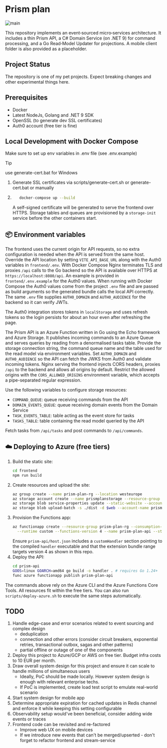 # Prism plan
![main](https://github.com/MisterVVP/prism-plan/actions/workflows/ci.yml/badge.svg?branch=main)

This repository implements an event‑sourced micro‑services architecture.
It includes a thin Prism API, a C# Domain Service (on .NET 9) for command
processing, and a Go Read‑Model Updater for projections. A mobile client folder
is also provided as a placeholder.

## Project Status
The repository is one of my pet projects. Expect breaking changes and other experimental things here.

## Prerequisites
- Docker
- Latest NodeJs, Golang and .NET 9 SDK
- OpenSSL (to generate dev SSL certificates)
- Auth0 account (free tier is fine)

## Local Development with Docker Compose
Make sure to set up env variables in .env file (see .env.example)
> [!TIP]
> use generate-cert.bat for Windows

1. Generate SSL certificates via  scripts/generate-cert.sh or generate-cert.bat or manually
2. ```bash
      docker-compose up --build
   ```

   A self-signed certificate will be generated to serve the frontend over HTTPS. Storage tables and queues are provisioned by a `storage-init` service before the other containers start.

## 📦 Environment variables
The frontend uses the current origin for API requests, so no extra configuration is needed when the API is served from the same host. Override the API location by setting `VITE_API_BASE_URL` along with the Auth0 variables in `frontend/.env`. With Docker Compose Nginx terminates TLS and proxies `/api` calls to the Go backend so the API is available over HTTPS at `https://localhost:8080/api`.
An example is provided in `frontend/.env.example` for the Auth0 values.
When running with Docker Compose the Auth0 values come from the project `.env` file and are passed as build arguments so the generated bundle calls the local API correctly.
The same `.env` file supplies `AUTH0_DOMAIN` and `AUTH0_AUDIENCE` for the backend so it can verify JWTs.

The Auth0 integration stores tokens in `localStorage` and uses refresh tokens so
the login persists for about an hour even after refreshing the page.

The Prism API is an Azure Function written in Go using the Echo framework and Azure Storage. It publishes incoming commands to an Azure Queue and serves queries by reading from a denormalised tasks table. Provide the storage connection string, the command queue name and the table used for the read model via environment variables. Set `AUTH0_DOMAIN` and `AUTH0_AUDIENCE` so the API can fetch the JWKS from Auth0 and validate incoming tokens. Nginx serving the frontend injects CORS headers, proxies `/api` to the backend and allows all origins by default. Restrict the allowed origins with the `CORS_ALLOWED_ORIGINS` environment variable, which accepts a pipe-separated regular expression.

Use the following variables to configure storage resources:

- `COMMAND_QUEUE`: queue receiving commands from the API
- `DOMAIN_EVENTS_QUEUE`: queue receiving domain events from the Domain Service
- `TASK_EVENTS_TABLE`: table acting as the event store for tasks
- `TASKS_TABLE`: table containing the read model queried by the API

Fetch tasks from `/api/tasks` and post commands to `/api/commands`.

## ☁️ Deploying to Azure (free tiers)
1. Build the static site:
   ```bash
   cd frontend
   npm run build
   ```
2. Create resources and upload the site:
   ```bash
   az group create --name prism-plan-rg --location westeurope
   az storage account create --name prismplanstorage --resource-group prism-plan-rg --sku Standard_LRS
   az storage blob service-properties update --static-website --account-name prismplanstorage --index-document index.html
   az storage blob upload-batch -s ./dist -d $web --account-name prismplanstorage
   ```
3. Provision the Functions app:
   ```bash
   az functionapp create --resource-group prism-plan-rg --consumption-plan-location westeurope \
     --runtime custom --functions-version 4 --name prism-plan-api --storage-account prismplanstorage
   ```
   Ensure `prism-api/host.json` includes a `customHandler` section pointing to the compiled `handler` executable and that the extension bundle range targets version 4 as shown in this repo.
4. Deploy the API:
   ```bash
   cd prism-api
   GOOS=linux GOARCH=amd64 go build -o handler . # requires Go 1.24+
   func azure functionapp publish prism-plan-api
   ```

The commands above rely on the Azure CLI and the Azure Functions Core Tools. All resources fit within the free tiers.
You can also run `scripts/deploy-azure.sh` to execute the same steps automatically.

## TODO
1. Handle edge-case and error scenarios related to event sourcing and complex design
   - deduplication
   - connection and other errors (consider circuit breakers, exponential retries, transactional outbox, sagas and other patterns)
   - partial offline or outage of one of the components
2. Deploy this project to Azure/GCP or AWS on free tier. Budget infra costs to 10 EUR per month.
3. Draw overall system design for this project and ensure it can scale to handle millions of simultaneous users
   - Ideally, PoC should be made locally. However system design is enough with relevant enterprise techs.
   - If PoC is implemented, create load test script to emulate real-world scenario
4. Start system design for mobile app
5. Determine appropriate expiration for cached updates in Redis channel and enforce it while keeping this setting configurable
6. Observability setup would've been beneficial, consider adding wide events or traces
7. Frontend code can be revisited and re-factored
   - Improve web UX on mobile devices
   - If we introduce new events that can't be merged/upserted - don't forget to refactor frontend and stream-service
